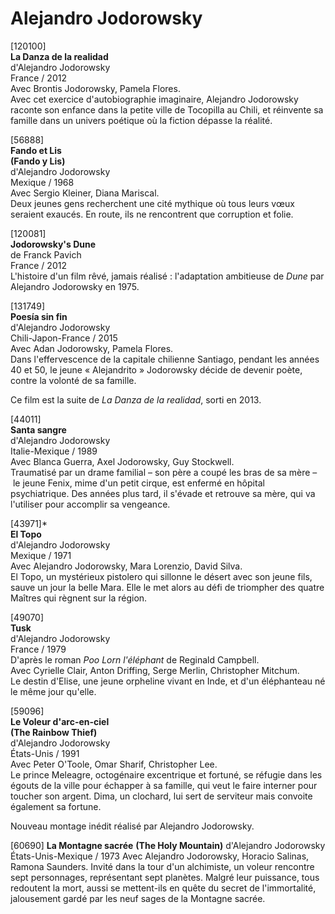 # Alejandro Jodorowsky

[120100]  
**La Danza de la realidad**  
d'Alejandro Jodorowsky  
France / 2012  
Avec Brontis Jodorowsky, Pamela Flores.  
Avec cet exercice d'autobiographie imaginaire, Alejandro Jodorowsky raconte son enfance dans la petite ville de Tocopilla au Chili, et réinvente sa famille dans un univers poétique où la fiction dépasse la réalité.

[56888]  
**Fando et Lis**  
**(Fando y Lis)**  
d'Alejandro Jodorowsky  
Mexique / 1968  
Avec Sergio Kleiner, Diana Mariscal.  
Deux jeunes gens recherchent une cité mythique où tous leurs vœux seraient exaucés. En route, ils ne rencontrent que corruption et folie.

[120081]  
**Jodorowsky's Dune**  
de Franck Pavich  
France / 2012  
L'histoire d'un film rêvé, jamais réalisé&nbsp;: l'adaptation ambitieuse de _Dune_ par Alejandro Jodorowsky en 1975.

[131749]  
**Poesía sin fin**  
d'Alejandro Jodorowsky  
Chili-Japon-France / 2015  
Avec Adan Jodorowsky, Pamela Flores.  
Dans l'effervescence de la capitale chilienne Santiago, pendant les années 40 et 50, le jeune «&nbsp;Alejandrito&nbsp;» Jodorowsky décide de devenir poète, contre la volonté de sa famille.

Ce film est la suite de _La Danza de la realidad_, sorti en 2013.

[44011]  
**Santa sangre**  
d'Alejandro Jodorowsky  
Italie-Mexique / 1989  
Avec Blanca Guerra, Axel Jodorowsky, Guy Stockwell.  
Traumatisé par un drame familial&nbsp;–&nbsp;son père a coupé les bras de sa mère&nbsp;–&nbsp;le jeune Fenix, mime d'un petit cirque, est enfermé en hôpital psychiatrique. Des années plus tard, il s'évade et retrouve sa mère, qui va l'utiliser pour accomplir sa vengeance.

[43971]\*  
**El Topo**  
d'Alejandro Jodorowsky  
Mexique / 1971  
Avec Alejandro Jodorowsky, Mara Lorenzio, David Silva.  
El Topo, un mystérieux pistolero qui sillonne le désert avec son jeune fils, sauve un jour la belle Mara. Elle le met alors au défi de triompher des quatre Maîtres qui règnent sur la région.

[49070]  
**Tusk**  
d'Alejandro Jodorowsky  
France / 1979  
D'après le roman _Poo Lorn l'éléphant_ de Reginald Campbell.  
Avec Cyrielle Clair, Anton Driffing, Serge Merlin, Christopher Mitchum.  
Le destin d'Elise, une jeune orpheline vivant en Inde, et d'un éléphanteau né le même jour qu'elle.

[59096]  
**Le Voleur d'arc-en-ciel**  
**(The Rainbow Thief)**  
d'Alejandro Jodorowsky  
États-Unis / 1991  
Avec Peter O'Toole, Omar Sharif, Christopher Lee.  
Le prince Meleagre, octogénaire excentrique et fortuné, se réfugie dans les égouts de la ville pour échapper à sa famille, qui veut le faire interner pour toucher son argent. Dima, un clochard, lui sert de serviteur mais convoite également sa fortune.

Nouveau montage inédit réalisé par Alejandro Jodorowsky.

[60690]
**La Montagne sacrée**
**(The Holy Mountain)**
d'Alejandro Jodorowsky
États-Unis-Mexique / 1973
Avec Alejandro Jodorowsky, Horacio Salinas, Ramona Saunders.
Invité dans la tour d'un alchimiste, un voleur rencontre sept personnages, représentant sept planètes. Malgré leur puissance, tous redoutent la mort, aussi se mettent-ils en quête du secret de l'immortalité, jalousement gardé par les neuf sages de la Montagne sacrée.
